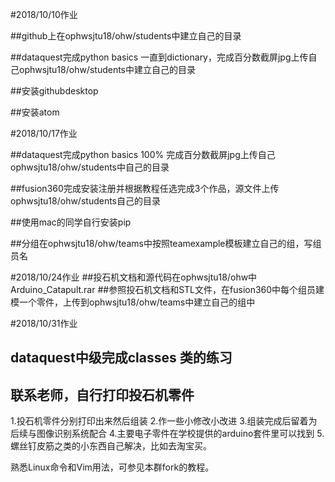 #2018/10/10作业

##github上在ophwsjtu18/ohw/students中建立自己的目录

##dataquest完成python basics 一直到dictionary，完成百分数截屏jpg上传自己ophwsjtu18/ohw/students中建立自己的目录

##安装githubdesktop 

##安装atom

#2018/10/17作业

##dataquest完成python basics 100% 完成百分数截屏jpg上传自己ophwsjtu18/ohw/students中自己的目录

##fusion360完成安装注册并根据教程任选完成3个作品，源文件上传ophwsjtu18/ohw/students自己的目录

##使用mac的同学自行安装pip

##分组在ophwsjtu18/ohw/teams中按照teamexample模板建立自己的组，写组员名


#2018/10/24作业
##投石机文档和源代码在ophwsjtu18/ohw中
Arduino_Catapult.rar
##参照投石机文档和STL文件，在fusion360中每个组员建模一个零件，上传到ophwsjtu18/ohw/teams中建立自己的组中

#2018/10/31作业
## dataquest中级完成classes 类的练习
## 联系老师，自行打印投石机零件
1.投石机零件分别打印出来然后组装 
2.作一些小修改小改进
3.组装完成后留着为后续与图像识别系统配合
4.主要电子零件在学校提供的arduino套件里可以找到
5.螺丝钉皮筋之类的小东西自己解决，比如去淘宝买。

熟悉Linux命令和Vim用法，可参见本群fork的教程。

